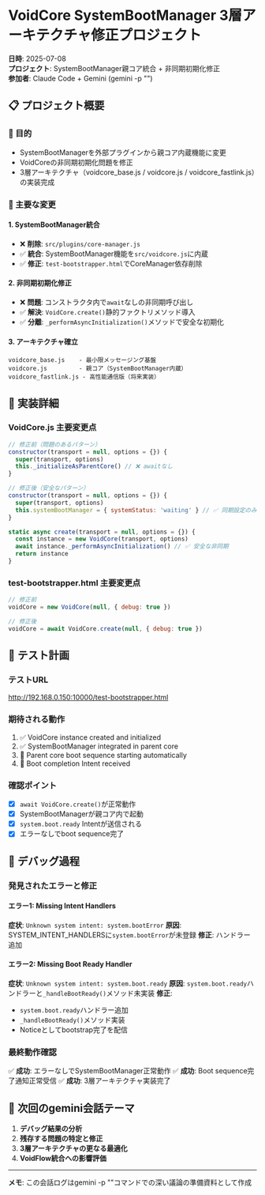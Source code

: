 # VoidCore SystemBootManager 3層アーキテクチャ修正プロジェクト

**日時**: 2025-07-08  
**プロジェクト**: SystemBootManager親コア統合 + 非同期初期化修正  
**参加者**: Claude Code + Gemini (gemini -p "")

## 📋 プロジェクト概要

### 🎯 目的
- SystemBootManagerを外部プラグインから親コア内蔵機能に変更
- VoidCoreの非同期初期化問題を修正
- 3層アーキテクチャ（voidcore_base.js / voidcore.js / voidcore_fastlink.js）の実装完成

### 🔧 主要な変更

#### 1. SystemBootManager統合
- ❌ **削除**: `src/plugins/core-manager.js`
- ✅ **統合**: SystemBootManager機能を`src/voidcore.js`に内蔵
- ✅ **修正**: `test-bootstrapper.html`でCoreManager依存削除

#### 2. 非同期初期化修正
- ❌ **問題**: コンストラクタ内で`await`なしの非同期呼び出し
- ✅ **解決**: `VoidCore.create()`静的ファクトリメソッド導入
- ✅ **分離**: `_performAsyncInitialization()`メソッドで安全な初期化

#### 3. アーキテクチャ確立
```
voidcore_base.js    - 最小限メッセージング基盤
voidcore.js         - 親コア（SystemBootManager内蔵）
voidcore_fastlink.js - 高性能通信版（将来実装）
```

## 🚀 実装詳細

### VoidCore.js 主要変更点

```javascript
// 修正前（問題のあるパターン）
constructor(transport = null, options = {}) {
  super(transport, options)
  this._initializeAsParentCore() // ❌ awaitなし
}

// 修正後（安全なパターン）
constructor(transport = null, options = {}) {
  super(transport, options)
  this.systemBootManager = { systemStatus: 'waiting' } // ✅ 同期設定のみ
}

static async create(transport = null, options = {}) {
  const instance = new VoidCore(transport, options)
  await instance._performAsyncInitialization() // ✅ 安全な非同期
  return instance
}
```

### test-bootstrapper.html 主要変更点

```javascript
// 修正前
voidCore = new VoidCore(null, { debug: true })

// 修正後  
voidCore = await VoidCore.create(null, { debug: true })
```

## 🧪 テスト計画

### テストURL
http://192.168.0.150:10000/test-bootstrapper.html

### 期待される動作
1. ✅ VoidCore instance created and initialized
2. ✅ SystemBootManager integrated in parent core
3. 🚀 Parent core boot sequence starting automatically
4. 🎉 Boot completion Intent received

### 確認ポイント
- [x] `await VoidCore.create()`が正常動作
- [x] SystemBootManagerが親コア内で起動
- [x] `system.boot.ready` Intentが送信される
- [x] エラーなしでboot sequence完了

## 🐛 デバッグ過程

### 発見されたエラーと修正

#### エラー1: Missing Intent Handlers
**症状**: `Unknown system intent: system.bootError`
**原因**: SYSTEM_INTENT_HANDLERSに`system.bootError`が未登録
**修正**: ハンドラー追加

#### エラー2: Missing Boot Ready Handler  
**症状**: `Unknown system intent: system.boot.ready`
**原因**: `system.boot.ready`ハンドラーと`_handleBootReady()`メソッド未実装
**修正**: 
- `system.boot.ready`ハンドラー追加
- `_handleBootReady()`メソッド実装
- Noticeとしてbootstrap完了を配信

### 最終動作確認
✅ **成功**: エラーなしでSystemBootManager正常動作
✅ **成功**: Boot sequence完了通知正常受信
✅ **成功**: 3層アーキテクチャ実装完了

## 🔄 次回のgemini会話テーマ

1. **デバッグ結果の分析**
2. **残存する問題の特定と修正**
3. **3層アーキテクチャの更なる最適化**
4. **VoidFlow統合への影響評価**

---

**メモ**: この会話ログはgemini -p ""コマンドでの深い議論の準備資料として作成